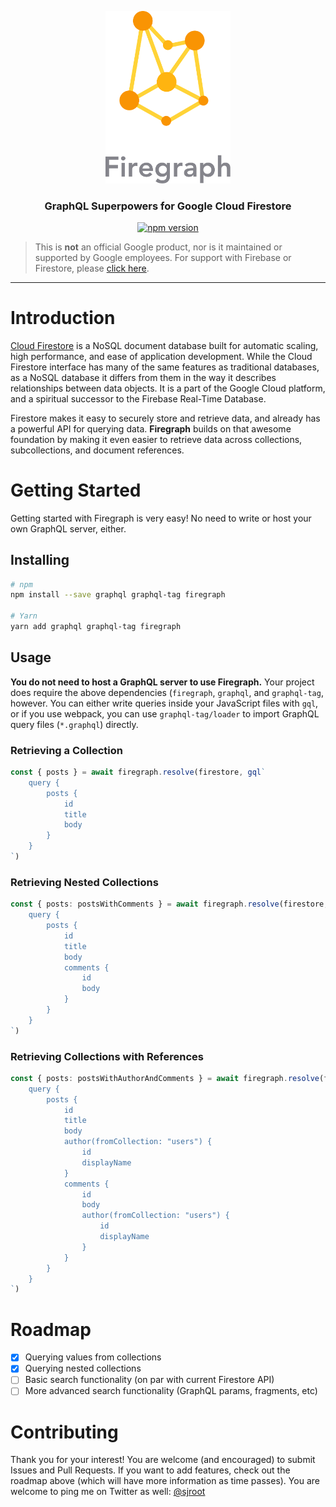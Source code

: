 <p align="center">
    <img src="./assets/brand.svg" width="200px"/>
</p>
<h3 align="center">GraphQL Superpowers for Google Cloud Firestore</h3>

<p align="center">
    <a href="https://badge.fury.io/js/firegraph">
        <img src="https://badge.fury.io/js/firegraph.svg" alt="npm version" height="18">
    </a>
</p>

> This is **not** an official Google product, nor is it maintained or supported by Google employees. For support with Firebase or Firestore, please [click here](https://firebase.google.com/support/).

___

# Introduction

[Cloud Firestore](https://cloud.google.com/firestore/docs/) is a NoSQL document database built for automatic scaling, high performance, and ease of application development. While the Cloud Firestore interface has many of the same features as traditional databases, as a NoSQL database it differs from them in the way it describes relationships between data objects. It is a part of the Google Cloud platform, and a spiritual successor to the Firebase Real-Time Database.

Firestore makes it easy to securely store and retrieve data, and already has a powerful API for querying data. **Firegraph** builds on that awesome foundation by making it even easier to retrieve data across collections, subcollections, and document references.

# Getting Started

Getting started with Firegraph is very easy! No need to write or host your own GraphQL server, either.

## Installing

``` bash
# npm
npm install --save graphql graphql-tag firegraph

# Yarn
yarn add graphql graphql-tag firegraph
```

## Usage

**You do not need to host a GraphQL server to use Firegraph.** Your project does require the above dependencies (`firegraph`, `graphql`, and `graphql-tag`, however. You can either write queries inside your JavaScript files with `gql`, or if you use webpack, you can use `graphql-tag/loader` to import GraphQL query files (`*.graphql`) directly.

### Retrieving a Collection

``` typescript
const { posts } = await firegraph.resolve(firestore, gql`
    query {
        posts {
            id
            title
            body
        }
    }
`)
```
### Retrieving Nested Collections

``` typescript
const { posts: postsWithComments } = await firegraph.resolve(firestore, gql`
    query {
        posts {
            id
            title
            body
            comments {
                id
                body
            }
        }
    }
`)
```

### Retrieving Collections with References

``` typescript
const { posts: postsWithAuthorAndComments } = await firegraph.resolve(firestore, gql`
    query {
        posts {
            id
            title
            body
            author(fromCollection: "users") {
                id
                displayName
            }
            comments {
                id
                body
                author(fromCollection: "users") {
                    id
                    displayName
                }
            }
        }
    }
`)
```

# Roadmap

- [x] Querying values from collections
- [x] Querying nested collections
- [ ] Basic search functionality (on par with current Firestore API)
- [ ] More advanced search functionality (GraphQL params, fragments, etc)

# Contributing

Thank you for your interest! You are welcome (and encouraged) to submit Issues and Pull Requests. If you want to add features, check out the roadmap above (which will have more information as time passes). You are welcome to ping me on Twitter as well: [@sjroot](https://twitter.com/sjroot)
